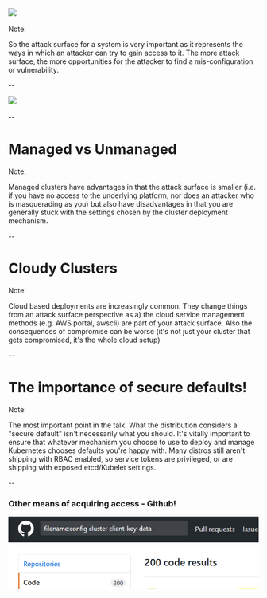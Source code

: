 <image src="/images/Attack-Surface.jpg"/>

Note: 

So the attack surface for a system is very important as it represents the ways in which an attacker can try to gain access to it.  The more attack surface, the more opportunities for the attacker to find a mis-configuration or vulnerability.

--

<image src="/images/shipwreck.jpg"/>

--

# Managed vs Unmanaged

Note:

Managed clusters have advantages in that the attack surface is smaller (i.e. if you have no access to the underlying platform, nor does an attacker who is masquerading as you) but also have disadvantages in that you are generally stuck with the settings chosen by the cluster deployment mechanism.

--

# Cloudy Clusters

Note:

Cloud based deployments are increasingly common.  They change things from an attack surface perspective as a) the cloud service management methods (e.g. AWS portal, awscli) are part of your attack surface.  Also the consequences of compromise can be worse (it's not just your cluster that gets compromised, it's the whole cloud setup)

--

# The importance of secure defaults!

Note:

The most important point in the talk.  What the distribution considers a "secure default" isn't necessarily what you should.  It's vitally important to ensure that whatever mechanism you choose to use to deploy and manage Kubernetes chooses defaults you're happy with. Many distros still aren't shipping with RBAC enabled, so service tokens are privileged, or are shipping with exposed etcd/Kubelet settings.

--

### Other means of acquiring access - Github!

<img src="/images/github_config_exposed.png"/>
